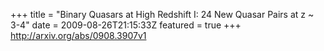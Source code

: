 +++
title = "Binary Quasars at High Redshift I: 24 New Quasar Pairs at z ~ 3-4"
date = 2009-08-26T21:15:33Z
featured = true
+++
http://arxiv.org/abs/0908.3907v1